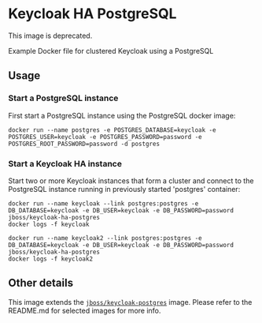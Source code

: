 # Keycloak HA PostgreSQL

This image is deprecated.

Example Docker file for clustered Keycloak using a PostgreSQL

## Usage

### Start a PostgreSQL instance

First start a PostgreSQL instance using the PostgreSQL docker image:

    docker run --name postgres -e POSTGRES_DATABASE=keycloak -e POSTGRES_USER=keycloak -e POSTGRES_PASSWORD=password -e POSTGRES_ROOT_PASSWORD=password -d postgres

### Start a Keycloak HA instance

Start two or more Keycloak instances that form a cluster and connect to the PostgreSQL instance running in previously started 'postgres' container:

    docker run --name keycloak --link postgres:postgres -e DB_DATABASE=keycloak -e DB_USER=keycloak -e DB_PASSWORD=password jboss/keycloak-ha-postgres
    docker logs -f keycloak

    docker run --name keycloak2 --link postgres:postgres -e DB_DATABASE=keycloak -e DB_USER=keycloak -e DB_PASSWORD=password jboss/keycloak-ha-postgres
    docker logs -f keycloak2


## Other details

This image extends the [`jboss/keycloak-postgres`](https://github.com/jboss-dockerfiles/keycloak) image. Please refer to the README.md for selected images for more info.
